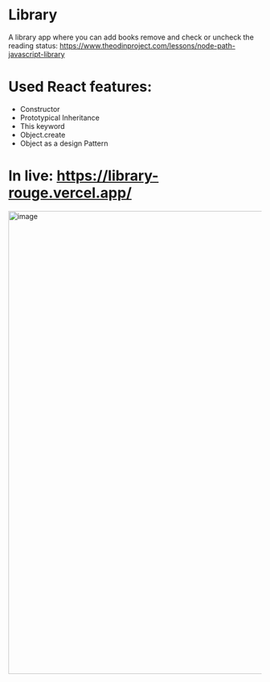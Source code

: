 # Library
A library app where you can add books remove and check or uncheck the reading status: https://www.theodinproject.com/lessons/node-path-javascript-library

# Used React features:
- Constructor
- Prototypical Inheritance
- This keyword
- Object.create
- Object as a design Pattern

# In live: https://library-rouge.vercel.app/
<img width="920" alt="image" src="https://github.com/kappelanderson/library/assets/96890436/b33b512d-0825-4bf5-b04d-668d8917db5b">

